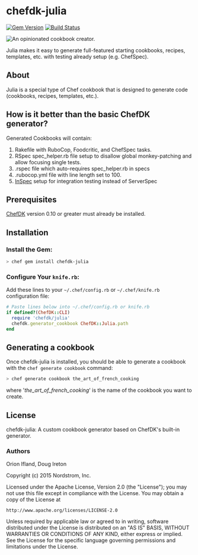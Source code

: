 # chefdk-julia
[![Gem Version](https://badge.fury.io/rb/chefdk-julia.svg)](https://badge.fury.io/rb/chefdk-julia)
[![Build Status](https://travis-ci.org/Nordstrom/chefdk-julia.svg?branch=master)](https://travis-ci.org/Nordstrom/chefdk-julia)

<img src='https://cdn.rawgit.com/Nordstrom/chefdk-julia/master/julia-icon.svg' style='float:left'/>

An opinionated cookbook creator.

Julia makes it easy to generate full-featured starting cookbooks, recipes, templates, etc.
with testing already setup (e.g. ChefSpec).

## About
Julia is a special type of Chef cookbook that is designed to generate code (cookbooks, recipes, templates, etc.).

## How is it better than the basic ChefDK generator?

Generated Cookbooks will contain:

1. Rakefile with RuboCop, Foodcritic, and ChefSpec tasks.
2. RSpec spec_helper.rb file setup to disallow global monkey-patching and allow focusing single tests.
3. .rspec file which auto-requires spec_helper.rb in specs
4. .rubocop.yml file with line length set to 100.
5. [InSpec](https://docs.chef.io/compliance.html#audit-resources) setup for integration testing instead of ServerSpec


## Prerequisites
[ChefDK](https://downloads.chef.io/chef-dk/) version 0.10 or greater must already be installed.

## Installation

### Install the Gem:

```bash
> chef gem install chefdk-julia
```

### Configure Your `knife.rb`:
Add these lines to your `~/.chef/config.rb` or `~/.chef/knife.rb` configuration file:

```ruby
# Paste lines below into ~/.chef/config.rb or knife.rb
if defined?(ChefDK::CLI)
  require 'chefdk/julia'
  chefdk.generator_cookbook ChefDK::Julia.path
end
```

## Generating a cookbook
Once chefdk-julia is installed, you should be able to generate a cookbook with the `chef generate cookbook` command:

```bash
> chef generate cookbook the_art_of_french_cooking
```

where '*the_art_of_french_cooking*' is the name of the cookbook you want to create.

## License

chefdk-julia: A custom cookbook generator based on ChefDK's built-in generator.

### Authors
Orion Ifland, Doug Ireton

Copyright (c) 2015 Nordstrom, Inc.

Licensed under the Apache License, Version 2.0 (the "License");
you may not use this file except in compliance with the License.
You may obtain a copy of the License at

    http://www.apache.org/licenses/LICENSE-2.0

Unless required by applicable law or agreed to in writing, software
distributed under the License is distributed on an "AS IS" BASIS,
WITHOUT WARRANTIES OR CONDITIONS OF ANY KIND, either express or implied.
See the License for the specific language governing permissions and
limitations under the License.
